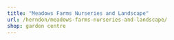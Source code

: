 ```yaml
---
title: "Meadows Farms Nurseries and Landscape"
url: /herndon/meadows-farms-nurseries-and-landscape/
shop: garden centre
---
```

